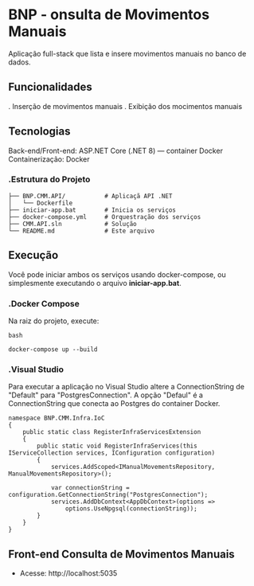 # BNP - onsulta de Movimentos Manuais 

Aplicação full-stack que lista e insere movimentos manuais no banco de dados.

## Funcionalidades

. Inserção de movimentos manuais
. Exibição dos mocimentos manuais  

## Tecnologias

Back-end/Front-end: ASP.NET Core (.NET 8) — container Docker
Containerização: Docker

### .Estrutura do Projeto  

```
├── BNP.CMM.API/           # Aplicaçã API .NET
│   └── Dockerfile
├── iniciar-app.bat        # Inicia os serviços
├── docker-compose.yml     # Orquestração dos serviços 
├── CMM.API.sln            # Solução 
└── README.md              # Este arquivo
```

## Execução

Você pode iniciar ambos os serviços usando docker-compose, ou simplesmente executando o arquivo **iniciar-app.bat**.

### .Docker Compose

Na raiz do projeto, execute:

```
bash

docker-compose up --build
```

### .Visual Studio

Para executar a aplicação no Visual Studio altere a ConnectionString de "Default" para "PostgresConnection".
A opção "Defaul" é a ConnectionString que conecta ao Postgres do container Docker.

```
namespace BNP.CMM.Infra.IoC
{
    public static class RegisterInfraServicesExtension
    {
        public static void RegisterInfraServices(this IServiceCollection services, IConfiguration configuration)
        {
            services.AddScoped<IManualMovementsRepository, ManualMovementsRepository>();

            var connectionString = configuration.GetConnectionString("PostgresConnection");
            services.AddDbContext<AppDbContext>(options =>
                options.UseNpgsql(connectionString));
        }
    }
}
```

## Front-end Consulta de Movimentos Manuais 

- Acesse: http://localhost:5035  



